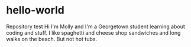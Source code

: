 # hello-world
Repository test 
Hi I'm Molly and I'm a Georgetown student learning about coding and stuff. I like spaghetti and cheese shop sandwiches and long walks on the beach. But not hot tubs. 
